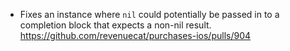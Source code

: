 - Fixes an instance where `nil` could potentially be passed in to a completion block that expects a non-nil result.
    https://github.com/revenuecat/purchases-ios/pulls/904
